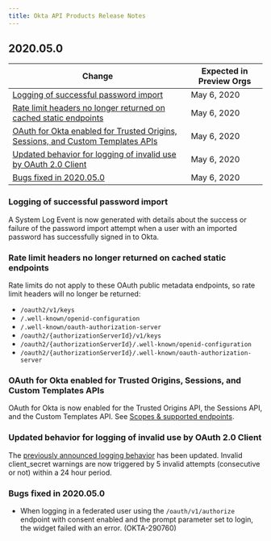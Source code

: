```yaml
---
title: Okta API Products Release Notes
---
```


## 2020.05.0

| Change                                                                                                                                                              | Expected in Preview Orgs |
| ------------------------------------------------------------------------------------------------------------------------------------------------------------------- | ------------------------ |
| [Logging of successful password import](#logging-of-successful-password-import)                                                                                     | May 6, 2020              |
| [Rate limit headers no longer returned on cached static endpoints](#rate-limit-headers-no-longer-returned-on-cached-static-endpoints)                               | May 6, 2020              |
| [OAuth for Okta enabled for Trusted Origins, Sessions, and Custom Templates APIs](#oauth-for-okta-enabled-for-trusted-origins-sessions-and-custom-templates-apis)   | May 6, 2020              |
| [Updated behavior for logging of invalid use by OAuth 2.0 Client](#updated-behavior-for-logging-of-invalid-use-by-oauth-2-0-client)                                 | May 6, 2020              |
| [Bugs fixed in 2020.05.0](#bugs-fixed-in-2020-05-0)                                                                                                                 | May 6, 2020              |

### Logging of successful password import

A System Log Event is now generated with details about the success or failure of the password import attempt when a user with an imported password has successfully signed in to Okta. <!-- OKTA-283126 -->

### Rate limit headers no longer returned on cached static endpoints

Rate limits do not apply to these OAuth public metadata endpoints, so rate limit headers will no longer be returned:

* `/oauth2/v1/keys`
* `/.well-known/openid-configuration`
* `/.well-known/oauth-authorization-server`
* `/oauth2/{authorizationServerId}/v1/keys`
* `/oauth2/{authorizationServerId}/.well-known/openid-configuration`
* `/oauth2/{authorizationServerId}/.well-known/oauth-authorization-server`
<!-- OKTA-289849 -->

### OAuth for Okta enabled for Trusted Origins, Sessions, and Custom Templates APIs

OAuth for Okta is now enabled for the Trusted Origins API, the Sessions API, and the Custom Templates API. See [Scopes & supported endpoints](/docs/guides/implement-oauth-for-okta/scopes/). <!-- OKTA-286819 -->

### Updated behavior for logging of invalid use by OAuth 2.0 Client

The [previously announced logging behavior](https://developer.okta.com/docs/release-notes/2017-23/#additional-logging-for-invalid-use-by-oauth-2-0-client) has been updated. Invalid client_secret warnings are now triggered by 5 invalid attempts (consecutive or not) within a 24 hour period. <!-- OKTA-288030 -->

### Bugs fixed in 2020.05.0

* When logging in a federated user using the `/oauth/v1/authorize` endpoint with consent enabled and the prompt parameter set to login, the widget failed with an error. (OKTA-290760)

